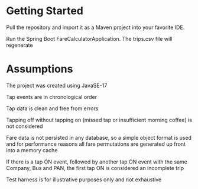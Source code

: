# Getting Started

Pull the repository and import it as a Maven project into your favorite IDE.

Run the Spring Boot FareCalculatorApplication. The trips.csv file will regenerate


# Assumptions

The project was created using JavaSE-17

Tap events are in chronological order

Tap data is clean and free from errors

Tapping off without tapping on (missed tap or insufficient morning coffee) is not considered

Fare data is not persisted in any database, so a simple object format is used and for performance reasons all fare permutations are generated up front into a memory cache

If there is a tap ON event, followed by another tap ON event with the same Company, Bus and PAN, the first tap ON is considered an incomplete trip

Test harness is for illustrative purposes only and not exhaustive
